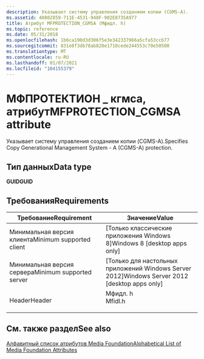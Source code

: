 ```yaml
---
description: Указывает систему управления созданием копии (CGMS-A).
ms.assetid: 40802859-711E-4531-948F-902E8735A977
title: Атрибут MFPROTECTION_CGMSA (Мфидл. h)
ms.topic: reference
ms.date: 05/31/2018
ms.openlocfilehash: 1b6ca190d3d306f5e3e342337966a5cfa53ccb77
ms.sourcegitcommit: 831e8f3db78ab820e1710cede244553c70e50500
ms.translationtype: MT
ms.contentlocale: ru-RU
ms.lasthandoff: 01/07/2021
ms.locfileid: "104155379"
---
```

# <a name="mfprotection_cgmsa-attribute"></a><span data-ttu-id="36fc8-103">МФПРОТЕКТИОН \_ кгмса, атрибут</span><span class="sxs-lookup"><span data-stu-id="36fc8-103">MFPROTECTION\_CGMSA attribute</span></span>

<span data-ttu-id="36fc8-104">Указывает систему управления созданием копии (CGMS-A).</span><span class="sxs-lookup"><span data-stu-id="36fc8-104">Specifies Copy Generational Management System - A (CGMS-A) protection.</span></span>

## <a name="data-type"></a><span data-ttu-id="36fc8-105">Тип данных</span><span class="sxs-lookup"><span data-stu-id="36fc8-105">Data type</span></span>

<span data-ttu-id="36fc8-106">**GUID**</span><span class="sxs-lookup"><span data-stu-id="36fc8-106">**GUID**</span></span>

## <a name="requirements"></a><span data-ttu-id="36fc8-107">Требования</span><span class="sxs-lookup"><span data-stu-id="36fc8-107">Requirements</span></span>



| <span data-ttu-id="36fc8-108">Требование</span><span class="sxs-lookup"><span data-stu-id="36fc8-108">Requirement</span></span> | <span data-ttu-id="36fc8-109">Значение</span><span class="sxs-lookup"><span data-stu-id="36fc8-109">Value</span></span> |
|-------------------------------------|------------------------------------------------------------------------------------|
| <span data-ttu-id="36fc8-110">Минимальная версия клиента</span><span class="sxs-lookup"><span data-stu-id="36fc8-110">Minimum supported client</span></span><br/> | <span data-ttu-id="36fc8-111">\[Только классические приложения Windows 8\]</span><span class="sxs-lookup"><span data-stu-id="36fc8-111">Windows 8 \[desktop apps only\]</span></span><br/>                                         |
| <span data-ttu-id="36fc8-112">Минимальная версия сервера</span><span class="sxs-lookup"><span data-stu-id="36fc8-112">Minimum supported server</span></span><br/> | <span data-ttu-id="36fc8-113">\[Только для настольных приложений Windows Server 2012\]</span><span class="sxs-lookup"><span data-stu-id="36fc8-113">Windows Server 2012 \[desktop apps only\]</span></span><br/>                               |
| <span data-ttu-id="36fc8-114">Header</span><span class="sxs-lookup"><span data-stu-id="36fc8-114">Header</span></span><br/>                   | <dl> <span data-ttu-id="36fc8-115"><dt>Мфидл. h</dt></span><span class="sxs-lookup"><span data-stu-id="36fc8-115"><dt>Mfidl.h</dt></span></span> </dl> |



## <a name="see-also"></a><span data-ttu-id="36fc8-116">См. также раздел</span><span class="sxs-lookup"><span data-stu-id="36fc8-116">See also</span></span>

<dl> <dt>

[<span data-ttu-id="36fc8-117">Алфавитный список атрибутов Media Foundation</span><span class="sxs-lookup"><span data-stu-id="36fc8-117">Alphabetical List of Media Foundation Attributes</span></span>](alphabetical-list-of-media-foundation-attributes.md)
</dt> </dl>

 

 




